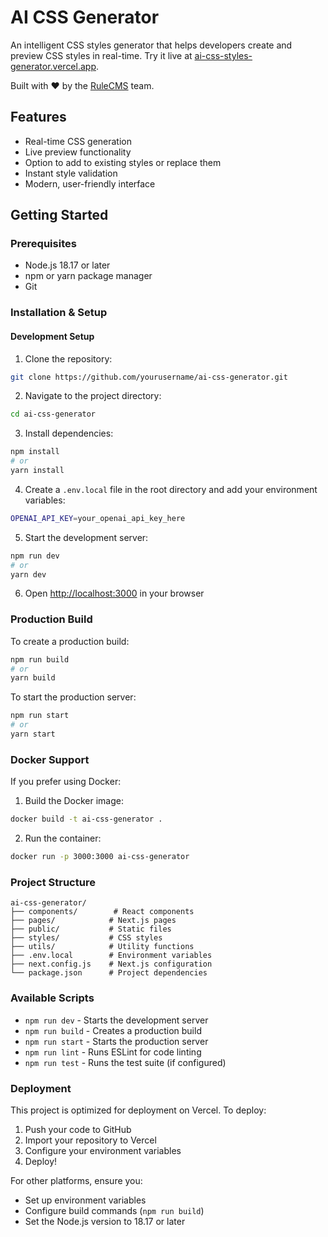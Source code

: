 # AI CSS Generator

An intelligent CSS styles generator that helps developers create and preview CSS styles in real-time. Try it live at [ai-css-styles-generator.vercel.app](https://ai-css-styles-generator.vercel.app/).

Built with ❤️ by the [RuleCMS](https://rulecms.com) team.

## Features

- Real-time CSS generation
- Live preview functionality
- Option to add to existing styles or replace them
- Instant style validation
- Modern, user-friendly interface

## Getting Started

### Prerequisites

- Node.js 18.17 or later
- npm or yarn package manager
- Git

### Installation & Setup

#### Development Setup

1. Clone the repository:

```bash
git clone https://github.com/yourusername/ai-css-generator.git
```

2. Navigate to the project directory:

```bash
cd ai-css-generator
```

3. Install dependencies:

```bash
npm install
# or
yarn install
```

4. Create a `.env.local` file in the root directory and add your environment variables:

```bash
OPENAI_API_KEY=your_openai_api_key_here
```

5. Start the development server:

```bash
npm run dev
# or
yarn dev
```

6. Open [http://localhost:3000](http://localhost:3000) in your browser

### Production Build

To create a production build:

```bash
npm run build
# or
yarn build
```

To start the production server:

```bash
npm run start
# or
yarn start
```

### Docker Support

If you prefer using Docker:

1. Build the Docker image:

```bash
docker build -t ai-css-generator .
```

2. Run the container:

```bash
docker run -p 3000:3000 ai-css-generator
```

### Project Structure

```
ai-css-generator/
├── components/        # React components
├── pages/            # Next.js pages
├── public/           # Static files
├── styles/           # CSS styles
├── utils/            # Utility functions
├── .env.local        # Environment variables
├── next.config.js    # Next.js configuration
└── package.json      # Project dependencies
```

### Available Scripts

- `npm run dev` - Starts the development server
- `npm run build` - Creates a production build
- `npm run start` - Starts the production server
- `npm run lint` - Runs ESLint for code linting
- `npm run test` - Runs the test suite (if configured)

### Deployment

This project is optimized for deployment on Vercel. To deploy:

1. Push your code to GitHub
2. Import your repository to Vercel
3. Configure your environment variables
4. Deploy!

For other platforms, ensure you:

- Set up environment variables
- Configure build commands (`npm run build`)
- Set the Node.js version to 18.17 or later
